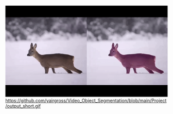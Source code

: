 ![output_example](https://github.com/yairgross/Video_Object_Segmentation/blob/main/Project/output_short.gif)https://github.com/yairgross/Video_Object_Segmentation/blob/main/Project/output_short.gif

